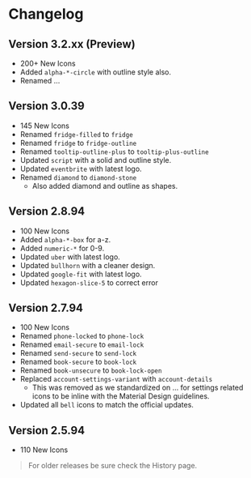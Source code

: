 # Changelog

## Version 3.2.xx (Preview)

- 200+ New Icons
- Added `alpha-*-circle` with outline style also.
- Renamed ...

## Version 3.0.39

- 145 New Icons
- Renamed `fridge-filled` to `fridge`
- Renamed `fridge` to `fridge-outline`
- Renamed `tooltip-outline-plus` to `tooltip-plus-outline`
- Updated `script` with a solid and outline style.
- Updated `eventbrite` with latest logo.
- Renamed `diamond` to `diamond-stone`
  - Also added diamond and outline as shapes.

## Version 2.8.94

- 100 New Icons
- Added `alpha-*-box` for a-z.
- Added `numeric-*` for 0-9.
- Updated `uber` with latest logo.
- Updated `bullhorn` with a cleaner design.
- Updated `google-fit` with latest logo.
- Updated `hexagon-slice-5` to correct error

## Version 2.7.94

- 100 New Icons
- Renamed `phone-locked` to `phone-lock`
- Renamed `email-secure` to `email-lock`
- Renamed `send-secure` to `send-lock`
- Renamed `book-secure` to `book-lock`
- Renamed `book-unsecure` to `book-lock-open`
- Replaced `account-settings-variant` with `account-details`
  - This was removed as we standardized on ... for settings related icons to be inline with the Material Design guidelines.
- Updated all `bell` icons to match the official updates.

## Version 2.5.94

- 110 New Icons

> For older releases be sure check the History page.